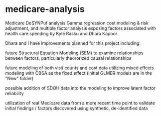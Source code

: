 # medicare-analysis
Medicare DeSYNPuf analysis Gamma regression cost modeling &amp; risk adjustment, and multiple factor analysis exposing factors associated with health care spending
by Kyle Rasku and Dhara Kapoor

Dhara and I have improvements planned for this project including:

future Structural Equation Modeling (SEM) to examine relationships between factors, particularly theororized causal relationships

future modeling of both visit counts and cost data utilizing mixed effects modeling with CBSA as the fixed effect (initial GLMER models are in the "New" folder)

possible addition of SDOH data into the modeling to improve latent factor reliability

utilization of real Medicare data from a more recent time point to validate initial findings / factors discovered using synthetic, de-identified data

